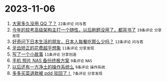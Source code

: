 # 2023-11-06

1. [大家多久没用 QQ 了？](https://www.v2ex.com/t/988914) `22条评论` `问与答`
1. [今年的软考高级架构主打一个随性，以后刷题没用了，都背书了](https://www.v2ex.com/t/988906) `19条评论` `分享发现`
1. [好奇问下日本生活的朋友，日本人每餐吃那么少吗？](https://www.v2ex.com/t/988915) `12条评论` `问与答`
1. [牙齿矫正的花费超乎想象](https://www.v2ex.com/t/988911) `11条评论` `分享发现`
1. [写了一个小故事](https://www.v2ex.com/t/988903) `11条评论` `分享创造`
1. [手机 照片 NAS 备份终极方案](https://www.v2ex.com/t/988912) `9条评论` `NAS`
1. [以后还有一方净土的操作系统么](https://www.v2ex.com/t/988909) `9条评论` `操作系统`
1. [多多买菜退款被 pdd 驳回了！](https://www.v2ex.com/t/988922) `7条评论` `分享发现`
